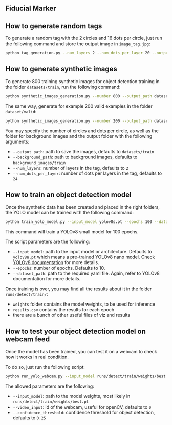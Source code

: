 ## Fiducial Marker

## How to generate random tags

To generate a random tag with the 2 circles and 16 dots per circle, 
just run the following command and store the output image in `image_tag.jpg`:

```bash
python tag_generation.py --num_layers 2 --num_dots_per_layer 20 --output_path image_tag.jpg
```
## How to generate synthetic images

To generate 800 training synthetic images for object detection training in the folder `datasets/train`, run the following command:

```bash
python synthetic_images_generation.py --number 800 --output_path datasets/train/ --background_path background_images/train/
```

The same way, generate for example 200 valid examples in the folder `dataset/valid`:

```bash
python synthetic_images_generation.py --number 200 --output_path datasets/valid/ --background_path background_images/valid/
```

You may specify the number of circles and dots per circle, as well as
the folder for background images and the output folder with the following arguments:
- `--output_path`: path to save the images, defaults to `datasets/train`
- `--background_path`: path to background images, defaults to `background_images/train`
- `--num_layers`: number of layers in the tag, defaults to `2`
- `--num_dots_per_layer`: number of dots per layers in the tag, defaults to `24`

## How to train an object detection model

Once the synthetic data has been created and placed in the right folders, the YOLO model can be trained with the following command:

```bash
python train_yolo_model.py --input_model yolov8s.pt --epochs 100 --dataset_path datasets/dataset.yaml
```

This command will train a YOLOv8 small model for 100 epochs.

The script parameters are the following:
- `--input_model`: path to the input model or architecture. Defaults to `yolov8n.pt` which means a pre-trained YOLOv8 nano model. Check [YOLOv8 documentation](https://docs.ultralytics.com/modes/train/#usage-examples) for more details.
- `--epochs`: number of epochs. Defaults to 10.
- `--dataset_path`: path to the required yaml file. Again, refer to YOLOv8 documentation for more details.

Once training is over, you may find all the results about it in the folder `runs/detect/train/`:
- `weights` folder contains the model weights, to be used for inference
- `results.csv` contains the results for each epoch
- there are a bunch of other useful files of viz and results

## How to test your object detection model on webcam feed

Once the model has been trained, you can test it on a webcam to check how it works in real condition.

To do so, just run the following script:

```bash
python run_yolo_webcam.py --input_model runs/detect/train/weights/best.pt 
```

The allowed parameters are the following:
- `--input_model`: path to the model weights, most likely in `runs/detect/train/weights/best.pt`
- `--video_input`: id of the webcam, useful for openCV, defaults to `0`
- `--confidence_threshold`: confidence threshold for object detection, defaults to `0.25`


